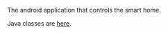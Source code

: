 The android application that controls the smart home.

Java classes are [here](https://github.com/Annaane/RPiSmartHome/tree/master/AndroidApp/src/main/java/com/example/annaane/mysmarthome).
